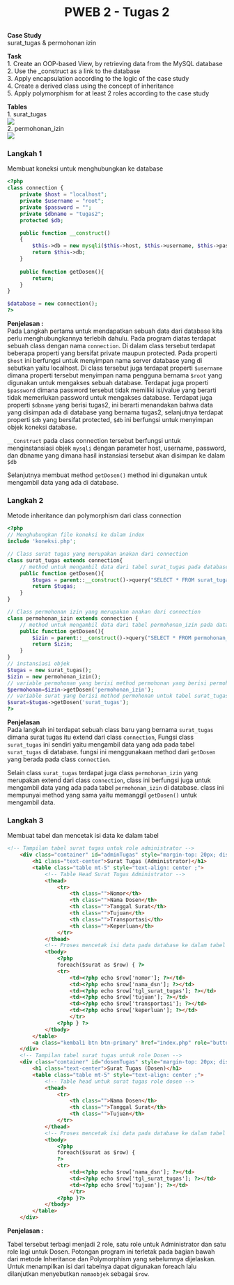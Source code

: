 # <p align="center"> PWEB 2 - Tugas 2 </p>

<p><b> Case Study </b><br> 
surat_tugas & permohonan izin</p>

<p><b> Task </b><br>
1. Create an OOP-based View, by retrieving data from the MySQL database<br>
2. Use the _construct as a link to the database<br>
3. Apply encapsulation according to the logic of the case study<br>
4. Create a derived class using the concept of inheritance<br>
5. Apply polymorphism for at least 2 roles according to the case study<br></p>

<p><b> Tables </b><br>
1. surat_tugas<br><img src = "image/Tugas21.png"><br>
2. permohonan_izin<br><img src = "image/Tugas22.png">
</p>

### Langkah 1
<p> Membuat koneksi untuk menghubungkan ke database</p>

```php
<?php
class connection {
    private $host = "localhost";
    private $username = "root";
    private $password = "";
    private $dbname = "tugas2";
    protected $db;

    public function __construct()
    {
        $this->db = new mysqli($this->host, $this->username, $this->password, $this->dbname);
        return $this->db;
    }
    
    public function getDosen(){
        return;
    }
}

$database = new connection();
?>
```

<b align="center">Penjelasan :</b><br>
Pada Langkah pertama untuk mendapatkan sebuah data dari database kita perlu menghubungkannya terlebih dahulu. Pada program diatas terdapat sebuah class dengan nama `connection`. Di dalam class tersebut terdapat beberapa properti yang bersifat private maupun protected. Pada properti `$host` ini berfungsi untuk menyimpan nama server database yang di sebutkan yaitu localhost. Di class tersebut juga terdapat properti `$username` dimana properti tersebut menyimpan nama pengguna bernama `$root` yang digunakan untuk mengakses sebuah database. Terdapat juga properti `$password` dimana password tersebut tidak memiliki isi/value yang berarti tidak memerlukan password untuk mengakses database. Terdapat juga properti `$dbname` yang berisi tugas2, ini berarti menandakan bahwa data yang disimpan ada di database yang bernama tugas2, selanjutnya terdapat properti `$db` yang bersifat protected, `$db` ini berfungsi untuk menyimpan objek koneksi database.

`__Construct` pada class connection tersebut berfungsi untuk menginstansiasi objek `mysqli` dengan parameter host, username, password, dan dbname yang dimana hasil instansiasi tersebut akan disimpan ke dalam `$db`

Selanjutnya membuat method `getDosen()` method ini digunakan untuk mengambil data yang ada di database.

### Langkah 2
<p>Metode inheritance dan polymorphism dari class connection</p>

```php
<?php
// Menghubungkan file koneksi ke dalam index
include 'koneksi.php'; 

// Class surat tugas yang merupakan anakan dari connection
class surat_tugas extends connection{
    // method untuk mengambil data dari tabel surat_tugas pada database
    public function getDosen(){
        $tugas = parent::__construct()->query("SELECT * FROM surat_tugas");
        return $tugas;
    }
}

// Class permohonan izin yang merupakan anakan dari connection
class permohonan_izin extends connection {
    // method untuk mengambil data dari tabel permohonan_izin pada database
    public function getDosen(){
        $izin = parent::__construct()->query("SELECT * FROM permohonan_izin");
        return $izin;
    }
}
// instansiasi objek
$tugas = new surat_tugas();
$izin = new permohonan_izin();
// variable permohonan yang berisi method permohonan yang berisi permohonan_izin
$permohonan=$izin->getDosen('permohonan_izin');
// variable surat yang berisi method permohonan untuk tabel surat_tugas
$surat=$tugas->getDosen('surat_tugas');
?>
```
<b>Penjelasan</b><br>
Pada langkah ini terdapat sebuah class baru yang bernama `surat_tugas` dimana surat tugas itu extend dari class `connection`, Fungsi class `surat_tugas` ini sendiri yaitu mengambil data yang ada pada tabel `surat_tugas` di database. fungsi ini menggunakaan method dari `getDosen` yang berada pada class `connection`.

Selain class `surat_tugas` terdapat juga class `permohonan_izin` yang merupakan extend dari class `connection`, class ini berfungsi juga untuk mengambil data yang ada pada tabel `permohonan_izin` di database. class ini mempunyai method yang sama yaitu memanggil `getDosen()` untuk mengambil data.

### Langkah 3
<p> Membuat tabel dan mencetak isi data ke dalam tabel</p>

```html
<!-- Tampilan tabel surat tugas untuk role administrator -->
    <div class="container" id="adminTugas" style="margin-top: 20px; display: none;">
        <h1 class="text-center">Surat Tugas (Administrator)</h1>
        <table class="table mt-5" style="text-align: center ;">
            <!-- Table Head Surat Tugas Administrator -->
            <thead>
                <tr>
                    <th class="">Nomor</th>
                    <th class="">Nama Dosen</th>
                    <th class="">Tanggal Surat</th>
                    <th class="">Tujuan</th>
                    <th class="">Transportasi</th>
                    <th class="">Keperluan</th>
                </tr>
            </thead>
            <!-- Proses mencetak isi data pada database ke dalam tabel untuk admin -->
            <tbody>
                <?php
                foreach($surat as $row) { ?>
                <tr>
                    <td><?php echo $row['nomor']; ?></td>
                    <td><?php echo $row['nama_dsn']; ?></td>
                    <td><?php echo $row['tgl_surat_tugas']; ?></td>
                    <td><?php echo $row['tujuan']; ?></td>
                    <td><?php echo $row['transportasi']; ?></td>
                    <td><?php echo $row['keperluan']; ?></td>
                    </tr>
                <?php } ?>
            </tbody>
        </table>
        <a class="kembali btn btn-primary" href="index.php" role="button">Kembali</a>
    </div>
    <!-- Tampilan tabel surat tugas untuk role Dosen -->
    <div class="container" id="dosenTugas" style="margin-top: 20px; display: none;">
        <h1 class="text-center">Surat Tugas (Dosen)</h1>
        <table class="table mt-5" style="text-align: center ;">
            <!-- Table head untuk surat tugas role dosen -->
            <thead>
                <tr>
                    <th class="">Nama Dosen</th>
                    <th class="">Tanggal Surat</th>
                    <th class="">Tujuan</th>
                </tr>
            </thead>
            <!-- Proses mencetak isi data pada database ke dalam tabel untuk dosen -->
            <tbody>
                <?php
                foreach($surat as $row) {
                ?>
                <tr>
                    <td><?php echo $row['nama_dsn']; ?></td>
                    <td><?php echo $row['tgl_surat_tugas']; ?></td>
                    <td><?php echo $row['tujuan']; ?></td>
                    </tr>
                <?php }?>
            </tbody>
        </table>
    </div>
```
<b>Penjelasan : </b><br>

Tabel tersebut terbagi menjadi 2 role, satu role untuk Administrator dan satu role lagi untuk Dosen. Potongan program ini terletak pada bagian bawah dari metode Inheritance dan Polymorphism yang sebelumnya dijelaskan. Untuk menampilkan isi dari tabelnya dapat digunakan foreach lalu dilanjutkan menyebutkan `namaobjek` sebagai `$row`.